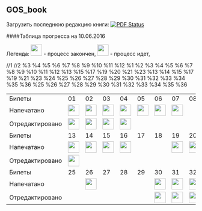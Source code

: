 ## GOS_book
Загрузить последнюю редакцию книги: [![PDF Status](https://www.sharelatex.com/github/repos/DidenkoAndre/GOS_book/builds/latest/badge.svg)](https://www.sharelatex.com/github/repos/DidenkoAndre/GOS_book/builds/latest/output.pdf)

####Таблица прогресса на 10.06.2016

Легенда: 
<img src="http://medyk.org/colors/87ff00.png" width="30" height="30" /> - процесс закончен,
<img src="http://medyk.org/colors/ffff00.png" width="30" height="30" /> - процесс идет,
<table>
	  <tr>
	    <td>Билеты</td>
	    <td>01</td>
	    <td>02</td>
	    <td>03</td>
	    <td>04</td>
	    <td>05</td>
	    <td>06</td>
	    <td>07</td>
	    <td>08</td>
	    <td>09</td>
	    <td>10</td>
	    <td>11</td>
	    <td>12</td>
  <tr>
    <td>Напечатано</td>
    <td><img src="http://medyk.org/colors/87ff00.png" width="30" height="30" /></td> //1
    <td><img src="http://medyk.org/colors/87ff00.png" width="30" height="30" /></td> //2
    <td><img src="http://medyk.org/colors/87ff00.png" width="30" height="30" /></td> %3
    <td><img src="http://medyk.org/colors/87ff00.png" width="30" height="30" /></td> %4
    <td><img src="http://medyk.org/colors/ffff00.png" width="30" height="30" /></td> %5
    <td><img src="http://medyk.org/colors/87ff00.png" width="30" height="30" /></td> %6
    <td><img src="http://medyk.org/colors/87ff00.png" width="30" height="30" /></td> %7
    <td></td> %8
    <td><img src="http://medyk.org/colors/87ff00.png" width="30" height="30" /></td> %9
    <td><img src="http://medyk.org/colors/ffff00.png" width="30" height="30" /></td> %10
    <td><img src="http://medyk.org/colors/87ff00.png" width="30" height="30" /></td> %11
    <td><img src="http://medyk.org/colors/ffff00.png" width="30" height="30" /></td> %12
  </tr>
  <tr>
    <td>Отредактировано</td>
    <td><img src="http://medyk.org/colors/87ff00.png" width="30" height="30" /></td> %1
    <td><img src="http://medyk.org/colors/87ff00.png" width="30" height="30" /></td> %2
    <td><img src="http://medyk.org/colors/87ff00.png" width="30" height="30" /> </td> %3
    <td><img src="http://medyk.org/colors/87ff00.png" width="30" height="30" /> </td> %4
    <td></td> %5
    <td></td> %6
    <td></td> %7
    <td></td> %8
    <td><img src="http://medyk.org/colors/87ff00.png" width="30" height="30" /> </td> %9
    <td></td> %10
    <td><img src="http://medyk.org/colors/87ff00.png" width="30" height="30" /> </td> %11
    <td></td> %12
  </tr>
    <tr>
    <td>Билеты</td>
    <td>13</td>
    <td>14</td>
    <td>15</td>
    <td>16</td>
    <td>17</td>
    <td>18</td>
    <td>19</td>
    <td>20</td>
    <td>21</td>
    <td>22</td>
    <td>23</td>
    <td>24</td>
  </tr>
    <tr>
    <td>Напечатано</td>
    <td><img src="http://medyk.org/colors/ffff00.png" width="30" height="30" /></td> %13
    <td><img src="http://medyk.org/colors/ffff00.png" width="30" height="30" /></td>
    <td><img src="http://medyk.org/colors/ffff00.png" width="30" height="30" /> </td> %15
    <td><img src="http://medyk.org/colors/ffff00.png" width="30" height="30" /> </td>
    <td></td> %17
    <td></td>
    <td><img src="http://medyk.org/colors/ffff00.png" width="30" height="30" /></td> %19
    <td><img src="http://medyk.org/colors/ffff00.png" width="30" height="30" /></td> %20
    <td></td> %21
    <td></td>
    <td></td> %23
    <td></td>
  </tr>
    <tr>
    <td>Отредактировано</td>
    <td><img src="http://medyk.org/colors/ffff00.png" width="30" height="30" /></td> %13
    <td></td>%14
    <td></td>%15
    <td></td>
    <td></td>%17
    <td></td>
    <td></td>%19
    <td></td>
    <td></td>%21
    <td></td>
    <td></td>%23
    <td></td>%24
  </tr>
    <tr>
    <td>Билеты</td>
    <td>25</td>
    <td>26</td>
    <td>27</td>
    <td>28</td>
    <td>29</td>
    <td>30</td>
    <td>31</td>
    <td>32</td>
    <td>33</td>
    <td>34</td>
    <td>35</td>
    <td>36</td>
  </tr>
    <tr>
    <td>Напечатано</td>
    <td></td>%25
    <td><img src="http://medyk.org/colors/ffff00.png" width="30" height="30" /></td> %26
    <td></td>%27
    <td></td>%28
    <td></td>%29
    <td><img src="http://medyk.org/colors/87ff00.png" width="30" height="30" /></td>%30
    <td><img src="http://medyk.org/colors/87ff00.png" width="30" height="30" /></td>%31
    <td><img src="http://medyk.org/colors/87ff00.png" width="30" height="30" /></td>%32
    <td><img src="http://medyk.org/colors/87ff00.png" width="30" height="30" /></td>%33
    <td><img src="http://medyk.org/colors/87ff00.png" width="30" height="30" /></td>%34
    <td><img src="http://medyk.org/colors/87ff00.png" width="30" height="30" /></td>%35
    <td><img src="http://medyk.org/colors/87ff00.png" width="30" height="30" /></td>%36
  </tr>
      <tr>
    <td>Отредактировано</td>
    <td></td>%25
    <td></td>%26
    <td></td>%27
    <td></td>%28
    <td></td>%29
    <td><img src="http://medyk.org/colors/87ff00.png" width="30" height="30" /></td>%30
    <td><img src="http://medyk.org/colors/87ff00.png" width="30" height="30" /></td>%31
    <td><img src="http://medyk.org/colors/87ff00.png" width="30" height="30" /></td>%32
    <td><img src="http://medyk.org/colors/87ff00.png" width="30" height="30" /></td>%33
    <td><img src="http://medyk.org/colors/87ff00.png" width="30" height="30" /></td>%34
    <td><img src="http://medyk.org/colors/87ff00.png" width="30" height="30" /></td>%35
    <td><img src="http://medyk.org/colors/87ff00.png" width="30" height="30" /></td>%36
  </tr>
</table>


